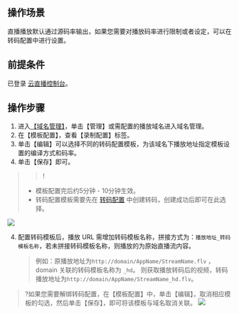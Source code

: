 ## 操作场景
直播播放默认通过源码率输出，如果您需要对播放码率进行限制或者设定，可以在转码配置中进行设置。
## 前提条件
已登录 [云直播控制台](https://console.cloud.tencent.com/live)。

## 操作步骤
1. 进入[【域名管理】](https://console.cloud.tencent.com/live/domainmanage)，单击【管理】或需配置的播放域名进入域名管理。
2. 在【模板配置】，查看【录制配置】标签。
3. 单击【编辑】可以选择不同的转码配置模板，为该域名下播放地址指定模板设置的编译方式和码率。
4. 单击【保存】即可。

>>! 
>- 模板配置完后约5分钟 - 10分钟生效。
>- 转码配置模板需要先在 [转码配置](https://cloud.tencent.com/document/product/267/20385) 中创建转码，创建成功后即可在此选择。

![](https://main.qcloudimg.com/raw/5dca1fe5b5e69786809ba42f5fd42e82.png)

4. 配置转码模板后，播放 URL 需增加转码模板名称，拼接方式为：`播放地址_转码模板名称`，若未拼接转码模板名称，则播放的为原始直播流内容。
	>例如：原播放地址为`http://domain/AppName/StreamName.flv` ，domain 关联的转码模板名称为 `_hd`。
	>则获取播放转码后的视频，转码播放地址为`http://domain/AppName/StreamName_hd.flv`。

>?如果您需要解绑转码配置，在【模板配置】中，单击【编辑】，取消相应模板的勾选，然后单击【保存】，即可将该模板与域名取消关联。
>![](https://main.qcloudimg.com/raw/f9028184547a9cc2e60074156e040d55.png)
